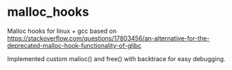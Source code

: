 # malloc_hooks
Malloc hooks for linux + gcc based on 
https://stackoverflow.com/questions/17803456/an-alternative-for-the-deprecated-malloc-hook-functionality-of-glibc

Implemented custom malloc() and free() with backtrace for easy debugging.

